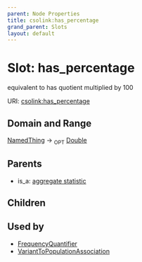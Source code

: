 ```yaml
---
parent: Node Properties
title: csolink:has_percentage
grand_parent: Slots
layout: default
---
```


# Slot: has_percentage


equivalent to has quotient multiplied by 100

URI: [csolink:has_percentage](https://w3id.org/csolink/vocab/has_percentage)

## Domain and Range

[NamedThing](NamedThing.md) ->  <sub>OPT</sub> [Double](types/Double.md)

## Parents

 *  is_a: [aggregate statistic](aggregate_statistic.md)

## Children


## Used by

 * [FrequencyQuantifier](FrequencyQuantifier.md)
 * [VariantToPopulationAssociation](VariantToPopulationAssociation.md)
